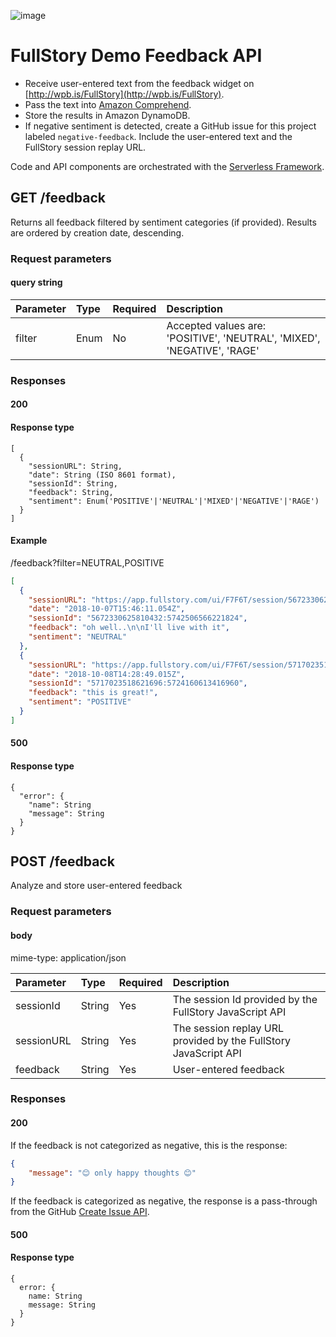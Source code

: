 ![image](https://user-images.githubusercontent.com/11197026/46587664-91b30d00-ca5d-11e8-9457-27696ea65372.png)
# FullStory Demo Feedback API
* Receive user-entered text from the feedback widget on [http://wpb.is/FullStory](http://wpb.is/FullStory).
* Pass the text into [Amazon Comprehend](https://aws.amazon.com/comprehend/).
* Store the results in Amazon DynamoDB.
* If negative sentiment is detected, create a GitHub issue for this project labeled `negative-feedback`. Include the user-entered text and the FullStory session replay URL.

Code and API components are orchestrated with the [Serverless Framework](http://serverless.com).

## GET /feedback
Returns all feedback filtered by sentiment categories (if provided). Results are ordered by creation date, descending.
### Request parameters
#### query string
| Parameter     | Type           | Required  | Description |
| :------------- | :------------- | :----- | :--- |
| filter      | Enum | No | Accepted values are: 'POSITIVE', 'NEUTRAL', 'MIXED', 'NEGATIVE', 'RAGE' |

### Responses
#### 200
#### Response type
```
[
  {
    "sessionURL": String,
    "date": String (ISO 8601 format),
    "sessionId": String,
    "feedback": String,
    "sentiment": Enum('POSITIVE'|'NEUTRAL'|'MIXED'|'NEGATIVE'|'RAGE')
  }
]
```
#### Example
/feedback?filter=NEUTRAL,POSITIVE
```JSON
[
  {
    "sessionURL": "https://app.fullstory.com/ui/F7F6T/session/5672330625810432%3A5742506566221824%3A1538927170851",
    "date": "2018-10-07T15:46:11.054Z",
    "sessionId": "5672330625810432:5742506566221824",
    "feedback": "oh well..\n\nI'll live with it",
    "sentiment": "NEUTRAL"
  },
  {
    "sessionURL": "https://app.fullstory.com/ui/F7F6T/session/5717023518621696%3A5724160613416960%3A1539008933563",
    "date": "2018-10-08T14:28:49.015Z",
    "sessionId": "5717023518621696:5724160613416960",
    "feedback": "this is great!",
    "sentiment": "POSITIVE"
  }
]
```
#### 500
#### Response type
```
{
  "error": {
    "name": String
    "message": String
  }
}
```

## POST /feedback
Analyze and store user-entered feedback
### Request parameters
#### body
mime-type: application/json

| Parameter     | Type           | Required  | Description |
| :------------- | :------------- | :----- | :--- |
| sessionId      | String | Yes | The session Id provided by the FullStory JavaScript API |
| sessionURL      | String | Yes | The session replay URL provided by the FullStory JavaScript API |
| feedback      | String | Yes | User-entered feedback |

### Responses
#### 200

If the feedback is not categorized as negative, this is the response:
```JSON
{
    "message": "😊 only happy thoughts 😊"
}
```

If the feedback is categorized as negative, the response is a pass-through from the GitHub [Create Issue API](https://developer.github.com/v3/issues/#create-an-issue).

#### 500
#### Response type
```
{
  error: {
    name: String
    message: String
  }
}
```
